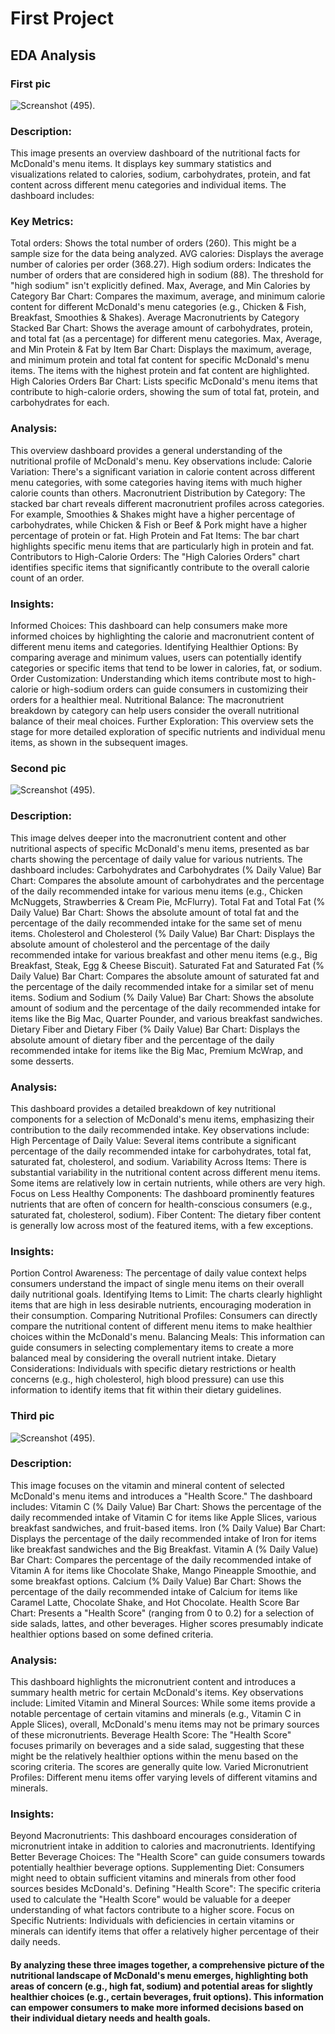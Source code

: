 # First Project 
## EDA Analysis 
### First pic 
![Screanshot (495).](https://github.com/Mahmoud0019/-_-/blob/main/1.png)

### Description:

This image presents an overview dashboard of the nutritional facts for McDonald's menu items. It displays key summary statistics and visualizations related to calories, sodium, carbohydrates, protein, and fat content across different menu categories and individual items. The dashboard includes:

### Key Metrics:

Total orders: Shows the total number of orders (260). This might be a sample size for the data being analyzed.
AVG calories: Displays the average number of calories per order (368.27).
High sodium orders: Indicates the number of orders that are considered high in sodium (88). The threshold for "high sodium" isn't explicitly defined.
Max, Average, and Min Calories by Category Bar Chart: Compares the maximum, average, and minimum calorie content for different McDonald's menu categories (e.g., Chicken & Fish, Breakfast, Smoothies & Shakes).
Average Macronutrients by Category Stacked Bar Chart: Shows the average amount of carbohydrates, protein, and total fat (as a percentage) for different menu categories.
Max, Average, and Min Protein & Fat by Item Bar Chart: Displays the maximum, average, and minimum protein and total fat content for specific McDonald's menu items. The items with the highest protein and fat content are highlighted.
High Calories Orders Bar Chart: Lists specific McDonald's menu items that contribute to high-calorie orders, showing the sum of total fat, protein, and carbohydrates for each.

### Analysis:

This overview dashboard provides a general understanding of the nutritional profile of McDonald's menu. Key observations include:
Calorie Variation: There's a significant variation in calorie content across different menu categories, with some categories having items with much higher calorie counts than others.
Macronutrient Distribution by Category: The stacked bar chart reveals different macronutrient profiles across categories. For example, Smoothies & Shakes might have a higher percentage of carbohydrates, while Chicken & Fish or Beef & Pork might have a higher percentage of protein or fat.
High Protein and Fat Items: The bar chart highlights specific menu items that are particularly high in protein and fat.
Contributors to High-Calorie Orders: The "High Calories Orders" chart identifies specific items that significantly contribute to the overall calorie count of an order.

### Insights:

Informed Choices: This dashboard can help consumers make more informed choices by highlighting the calorie and macronutrient content of different menu items and categories.
Identifying Healthier Options: By comparing average and minimum values, users can potentially identify categories or specific items that tend to be lower in calories, fat, or sodium.
Order Customization: Understanding which items contribute most to high-calorie or high-sodium orders can guide consumers in customizing their orders for a healthier meal.
Nutritional Balance: The macronutrient breakdown by category can help users consider the overall nutritional balance of their meal choices.
Further Exploration: This overview sets the stage for more detailed exploration of specific nutrients and individual menu items, as shown in the subsequent images.

### Second pic 
![Screanshot (495).](https://github.com/Mahmoud0019/-_-/blob/main/2.png)

### Description:

This image delves deeper into the macronutrient content and other nutritional aspects of specific McDonald's menu items, presented as bar charts showing the percentage of daily value for various nutrients. The dashboard includes:
Carbohydrates and Carbohydrates (% Daily Value) Bar Chart: Compares the absolute amount of carbohydrates and the percentage of the daily recommended intake for various menu items (e.g., Chicken McNuggets, Strawberries & Cream Pie, McFlurry).
Total Fat and Total Fat (% Daily Value) Bar Chart: Shows the absolute amount of total fat and the percentage of the daily recommended intake for the same set of menu items.
Cholesterol and Cholesterol (% Daily Value) Bar Chart: Displays the absolute amount of cholesterol and the percentage of the daily recommended intake for various breakfast and other menu items (e.g., Big Breakfast, Steak, Egg & Cheese Biscuit).
Saturated Fat and Saturated Fat (% Daily Value) Bar Chart: Compares the absolute amount of saturated fat and the percentage of the daily recommended intake for a similar set of menu items.
Sodium and Sodium (% Daily Value) Bar Chart: Shows the absolute amount of sodium and the percentage of the daily recommended intake for items like the Big Mac, Quarter Pounder, and various breakfast sandwiches.
Dietary Fiber and Dietary Fiber (% Daily Value) Bar Chart: Displays the absolute amount of dietary fiber and the percentage of the daily recommended intake for items like the Big Mac, Premium McWrap, and some desserts.

### Analysis:

This dashboard provides a detailed breakdown of key nutritional components for a selection of McDonald's menu items, emphasizing their contribution to the daily recommended intake. Key observations include:
High Percentage of Daily Value: Several items contribute a significant percentage of the daily recommended intake for carbohydrates, total fat, saturated fat, cholesterol, and sodium.
Variability Across Items: There is substantial variability in the nutritional content across different menu items. Some items are relatively low in certain nutrients, while others are very high.
Focus on Less Healthy Components: The dashboard prominently features nutrients that are often of concern for health-conscious consumers (e.g., saturated fat, cholesterol, sodium).
Fiber Content: The dietary fiber content is generally low across most of the featured items, with a few exceptions.

### Insights:

Portion Control Awareness: The percentage of daily value context helps consumers understand the impact of single menu items on their overall daily nutritional goals.
Identifying Items to Limit: The charts clearly highlight items that are high in less desirable nutrients, encouraging moderation in their consumption.
Comparing Nutritional Profiles: Consumers can directly compare the nutritional content of different menu items to make healthier choices within the McDonald's menu.
Balancing Meals: This information can guide consumers in selecting complementary items to create a more balanced meal by considering the overall nutrient intake.
Dietary Considerations: Individuals with specific dietary restrictions or health concerns (e.g., high cholesterol, high blood pressure) can use this information to identify items that fit within their dietary guidelines.
### Third pic 
![Screanshot (495).](https://github.com/Mahmoud0019/-_-/blob/main/3.png)

### Description:

This image focuses on the vitamin and mineral content of selected McDonald's menu items and introduces a "Health Score." The dashboard includes:
Vitamin C (% Daily Value) Bar Chart: Shows the percentage of the daily recommended intake of Vitamin C for items like Apple Slices, various breakfast sandwiches, and fruit-based items.
Iron (% Daily Value) Bar Chart: Displays the percentage of the daily recommended intake of Iron for items like breakfast sandwiches and the Big Breakfast.
Vitamin A (% Daily Value) Bar Chart: Compares the percentage of the daily recommended intake of Vitamin A for items like Chocolate Shake, Mango Pineapple Smoothie, and some breakfast options.
Calcium (% Daily Value) Bar Chart: Shows the percentage of the daily recommended intake of Calcium for items like Caramel Latte, Chocolate Shake, and Hot Chocolate.
Health Score Bar Chart: Presents a "Health Score" (ranging from 0 to 0.2) for a selection of side salads, lattes, and other beverages. Higher scores presumably indicate healthier options based on some defined criteria.

### Analysis:

This dashboard highlights the micronutrient content and introduces a summary health metric for certain McDonald's items. Key observations include:
Limited Vitamin and Mineral Sources: While some items provide a notable percentage of certain vitamins and minerals (e.g., Vitamin C in Apple Slices), overall, McDonald's menu items may not be primary sources of these micronutrients.
Beverage Health Score: The "Health Score" focuses primarily on beverages and a side salad, suggesting that these might be the relatively healthier options within the menu based on the scoring criteria. The scores are generally quite low.
Varied Micronutrient Profiles: Different menu items offer varying levels of different vitamins and minerals.

### Insights:

Beyond Macronutrients: This dashboard encourages consideration of micronutrient intake in addition to calories and macronutrients.
Identifying Better Beverage Choices: The "Health Score" can guide consumers towards potentially healthier beverage options.
Supplementing Diet: Consumers might need to obtain sufficient vitamins and minerals from other food sources besides McDonald's.
Defining "Health Score": The specific criteria used to calculate the "Health Score" would be valuable for a deeper understanding of what factors contribute to a higher score.
Focus on Specific Nutrients: Individuals with deficiencies in certain vitamins or minerals can identify items that offer a relatively higher percentage of their daily needs.

#### By analyzing these three images together, a comprehensive picture of the nutritional landscape of McDonald's menu emerges, highlighting both areas of concern (e.g., high fat, sodium) and potential areas for slightly healthier choices (e.g., certain beverages, fruit options). This information can empower consumers to make more informed decisions based on their individual dietary needs and health goals.
